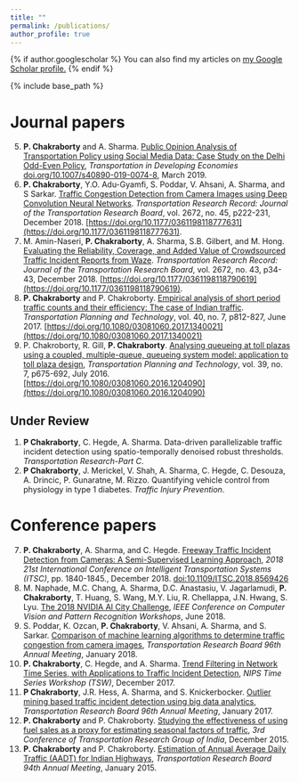 ```yaml
---
title: ""
permalink: /publications/
author_profile: true
---
```


{% if author.googlescholar %}
  You can also find my articles on <u><a href="{{author.googlescholar}}">my Google Scholar profile</a>.</u>
{% endif %}

{% include base_path %}

# Journal papers
5. **P. Chakraborty** and A. Sharma. [Public Opinion Analysis of Transportation Policy using Social Media Data: Case Study on the Delhi Odd-Even Policy](https://pranamesh.github.io/files/2018-TiDE-OddEvenDelhi.pdf), *Transportation in Developing Economies* [doi.org/10.1007/s40890-019-0074-8](https://doi.org/10.1007/s40890-019-0074-8), March 2019.
4. **P. Chakraborty**, Y.O. Adu-Gyamfi, S. Poddar, V. Ahsani, A. Sharma, and S Sarkar. [Traffic Congestion Detection from Camera Images using Deep Convolution Neural Networks](https://pranamesh.github.io/files/2018-TRR-Congestion.pdf). *Transportation Research Record:  Journal of the Transportation Research Board*, vol. 2672, no. 45, p222-231, December 2018. [https://doi.org/10.1177/0361198118777631](https://doi.org/10.1177/0361198118777631).
3. M. Amin-Naseri, **P. Chakraborty**, A. Sharma, S.B. Gilbert, and M. Hong. [Evaluating the Reliability, Coverage, and Added Value of Crowdsourced Traffic Incident Reports from Waze](https://pranamesh.github.io/files/2018-TRR-Waze.pdf). *Transportation Research Record:  Journal of the Transportation Research Board*, vol. 2672, no. 43, p34-43, December 2018. [https://doi.org/10.1177/0361198118790619](https://doi.org/10.1177/0361198118790619).
2. **P. Chakraborty** and P. Chakroborty. [Empirical analysis of short period traffic counts and their efficiency: The case of Indian traffic](https://pranamesh.github.io/files/2017-TPT-AADT.pdf). *Transportation Planning and Technology*,  vol. 40, no. 7, p812-827, June 2017. [https://doi.org/10.1080/03081060.2017.1340021](https://doi.org/10.1080/03081060.2017.1340021)
1. P. Chakroborty, R. Gill, **P. Chakraborty**. [Analysing queueing at toll plazas using a coupled, multiple-queue, queueing system model: application to toll plaza design](https://pranamesh.github.io/files/2016-TPT-TollPlaza.pdf), *Transportation Planning and Technology*,  vol. 39, no. 7, p675-692, July 2016. [https://doi.org/10.1080/03081060.2016.1204090](https://doi.org/10.1080/03081060.2016.1204090)

## Under Review
1. **P Chakraborty**, C. Hegde, A. Sharma. Data-driven parallelizable traffic incident detection using spatio-temporally denoised robust thresholds. *Transportation Research-Part C*.
2. **P Chakraborty**, J. Merickel, V. Shah, A. Sharma, C. Hegde, C. Desouza, A. Drincic, P. Gunaratne, M. Rizzo. Quantifying vehicle control from physiology in type 1 diabetes. *Traffic Injury Prevention*.


# Conference papers
7. **P. Chakraborty**, A. Sharma, and C. Hegde. [Freeway Traffic Incident Detection from Cameras: A Semi-Supervised Learning Approach](https://pranamesh.github.io/files/2018-IEEE-ITSC-draft.pdf), *2018 21st International Conference on Intelligent Transportation Systems (ITSC)*, pp. 1840-1845., December 2018. [doi:10.1109/ITSC.2018.8569426](https://ieeexplore.ieee.org/document/8569426) 
6. M. Naphade, M.C. Chang, A. Sharma, D.C. Anastasiu, V. Jagarlamudi, **P. Chakraborty**, T. Huang, S. Wang, M.Y. Liu, R. Chellappa, J.N. Hwang, S. Lyu. [The 2018 NVIDIA AI City Challenge](https://pranamesh.github.io/files/2018-CVPR-AICity-workshop.pdf), *IEEE Conference on Computer Vision and Pattern Recognition Workshops*, June 2018.
5. S. Poddar, K. Ozcan, **P. Chakraborty**, V. Ahsani, A. Sharma, and S. Sarkar. [Comparison of machine learning algorithms to determine traffic congestion from camera images](https://pranamesh.github.io/files/2018-TRB-Congestion-Shallow.pdf), *Transportation Research Board 96th Annual Meeting*, January 2018.
4. **P. Chakraborty**, C. Hegde, and A. Sharma. [Trend Filtering in Network Time Series, with Applications to Traffic Incident Detection](https://pranamesh.github.io/files/2017-NIPS-TSW.pdf), *NIPS Time Series Workshop (TSW)*, December 2017.
3. **P Chakraborty**, J.R. Hess, A. Sharma, and S. Knickerbocker. [Outlier mining based traffic incident detection using big data analytics](https://pranamesh.github.io/files/2017-TRB-Outlier-Mining.pdf), *Transportation Research Board 96th Annual Meeting*, January 2017.
2. **P. Chakraborty** and P. Chakroborty. [Studying the effectiveness of using fuel sales as a proxy for estimating seasonal factors of traffic](https://pranamesh.github.io/files/2015-CTRG-Fuel.pdf), *3rd Conference of Transportation Research Group of India*, December 2015.
1. **P. Chakraborty** and P. Chakroborty. [Estimation of Annual Average Daily Traffic (AADT) for Indian Highways](https://pranamesh.github.io/files/2015-TRB-SPTC.pdf), *Transportation Research Board 94th Annual Meeting*, January 2015.
